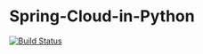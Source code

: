 # Spring-Cloud-in-Python

[![Build Status](http://miwa.csie.ntu.edu.tw:8000/api/badges/NTU-Software-Engineering-Design-2020/Spring-Cloud-in-Python/status.svg)](http://miwa.csie.ntu.edu.tw:8000/NTU-Software-Engineering-Design-2020/Spring-Cloud-in-Python)
